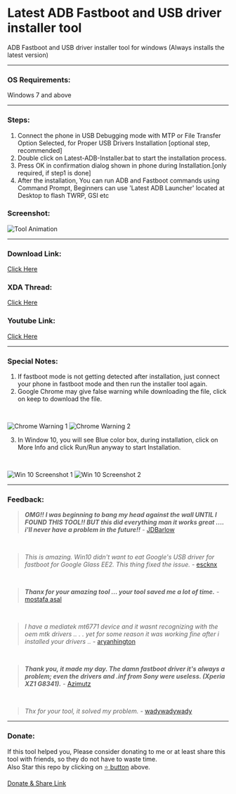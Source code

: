 # Latest ADB Fastboot and USB driver installer tool
ADB Fastboot and USB driver installer tool for windows (Always installs the latest version)

------------


### OS Requirements:
Windows 7 and above

------------


### Steps:
1. Connect the phone in USB Debugging mode with MTP or File Transfer Option Selected, for Proper USB Drivers Installation [optional step, recommended]
1. Double click on Latest-ADB-Installer.bat to start the installation process.
1. Press OK in confirmation dialog shown in phone during Installation.[only required, if step1 is done]
1. After the installation, You can run ADB and Fastboot commands using Command Prompt, Beginners can use 'Latest ADB Launcher' located at Desktop to flash TWRP, GSI etc

### Screenshot:
![Tool Animation](https://github.com/fawazahmed0/Latest-adb-fastboot-installer-for-windows/raw/master/Screenshots/Tool-Animation1.gif)

------------
### Download Link:
[Click Here](https://github.com/fawazahmed0/Latest-adb-fastboot-installer-for-windows/releases/latest/download/Latest-ADB-Installer.bat "click here")

### XDA Thread:
[Click Here](https://forum.xda-developers.com/android/general/tool-adb-fastboot-installer-tool-windows-t3999445 "Click Here")

### Youtube Link:
[Click Here](https://www.youtube.com/watch?v=IZc9_S6JQpE "Click Here")


------------

### Special Notes:
1. If fastboot mode is not getting detected after installation, just connect your phone in fastboot mode and then run the installer tool again.
1. Google Chrome may give false warning while downloading the file, click on keep to download the file.
<br />

![Chrome Warning 1](https://github.com/fawazahmed0/Latest-adb-fastboot-installer-for-windows/raw/master/Screenshots/Chrome%20warning%2001.jpg)
![Chrome Warning 2](https://github.com/fawazahmed0/Latest-adb-fastboot-installer-for-windows/raw/master/Screenshots/Chrome%20warning%202.jpg)
<br />

3. In Window 10, you will see Blue color box, during installation, click on More Info and click Run/Run anyway to start Installation.
<br />

![Win 10 Screenshot 1](https://github.com/fawazahmed0/Latest-adb-fastboot-installer-for-windows/raw/master/Screenshots/Windows%2010%20Screenshot1.png)
![Win 10 Screenshot 2](https://github.com/fawazahmed0/Latest-adb-fastboot-installer-for-windows/raw/master/Screenshots/Windows%2010%20Screenshot2.png)


------------

### Feedback:
> ***OMG!! I was beginning to bang my head against the wall UNTIL I FOUND THIS TOOL!!  BUT this did everything man it works great .... i'll never have a problem in the future!!***      - [JDBarlow](https://forum.xda-developers.com/showpost.php?p=81454725&postcount=25)
<br>

> *This is amazing. Win10 didn't want to eat Google's USB driver for fastboot for Google Glass EE2.
This thing fixed the issue.*      - [escknx](https://forum.xda-developers.com/showpost.php?p=82120131&postcount=62)
<br>

> ***Thanx for your amazing tool ... your tool saved me a lot of time.***       - [mostafa asal](https://forum.xda-developers.com/showpost.php?p=80992775&postcount=10)
<br>

> *I have a mediatek mt6771 device and it wasnt recognizing with the oem mtk drivers .. . . yet for some reason it was working fine after i installed your drivers ..*       - [aryanhington](https://forum.xda-developers.com/showpost.php?p=83384989&postcount=146)
<br>

> ***Thank you, it made my day. The damn fastboot driver it's always a problem;
even the drivers and .inf from Sony were useless. (Xperia XZ1 G8341).***      - [Azimutz](https://forum.xda-developers.com/showpost.php?p=82860249&postcount=111)
<br>

> *Thx for your tool, it solved my problem.*       - [wadywadywady](https://forum.xda-developers.com/showpost.php?p=81565961&postcount=33)

------------
### Donate:
If this tool helped you, Please consider donating to me or at least share this tool with friends, so they do not have to waste time.<br>
Also Star this repo by clicking on [:star: button](#) above. <br>

[Donate & Share Link](https://bit.ly/2YU7XfP "Donate & Share Link")

